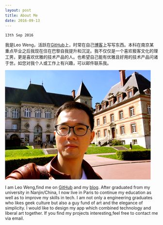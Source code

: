 ```yaml
---
layout: post
title: About Me
date: 2016-09-13
---
```

`13th Sep 2016`

我是Leo Weng，活跃在[GitHub](https://github.com/leowz)上，时常在自己[博客](http://leowz.github.io)上写写东西。本科在南京某重点毕业之后我现在住在巴黎自我提升和沉淀。我不仅仅是一个喜欢极客文化的理工男，更是喜欢优雅的技术产品的人。也希望自己能有优雅且好用的技术产品问诸于世。如您对我个人或工作上有兴趣，可以邮件联系我。

![](assets/images/LeoWeng.jpg)

I am Leo Weng,find me on [GitHub](https://github.com/leowz) and my [blog](http://leowz.github.io). After graduated from my university in Nanjin/China, I now live in Paris to continue my education as well as to improve my skills in tech. I am not only a engineering graduates who likes geek culture but also a guy fund of art and the elegance of simplicity. I would like to design my app which combined technology and liberal art together. If you find my projects interesting,feel free to contact me via email.  
